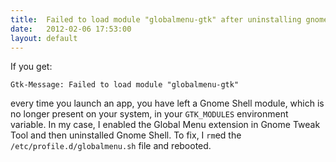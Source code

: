 ```yaml
---
title:  Failed to load module "globalmenu-gtk" after uninstalling gnome-shell
date:   2012-02-06 17:53:00
layout: default
---
```


If you get:

    Gtk-Message: Failed to load module "globalmenu-gtk"

every time you launch an app, you have left a Gnome Shell module, which is no longer present on your system, in your `GTK_MODULES` environment variable. In my case, I enabled the Global Menu extension in Gnome Tweak Tool and then uninstalled Gnome Shell. To fix, I `rm`ed the `/etc/profile.d/globalmenu.sh` file and rebooted.
